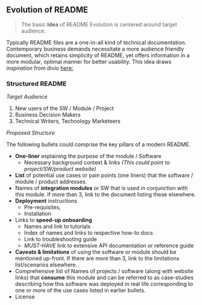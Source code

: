 ## Evolution of README

>The basic **Idea** of README Evolution is centered around target audience.


Typically README files are a one-in-all kind of technical documentation.  Contemporary business demands
necessitate a more audience friendly document, which retains simplicity of README, yet offers information
in a more modular, optimal manner for better usability. This idea draws _inspiration_ from divio 
[here:](https://www.divio.com/en/blog/documentation/)

### Structured README

_Target Audience_
1. New users of the SW / Module / Project
2. Business Decision Makers
3. Technical Writers, Technology Marketeers

_Proposed Structure_

The following bullets could comprise the key pillars of a modern README.

* **One-liner** explaining the purpose of the module / Software
  * Necessary background context & links _(This could point to project/SW/product website)_
* **List** of potential use cases or pain points (one liners) that the software / module / product addresses.
* Names of **integration modules** or SW that is used in conjunction with this module. If more than 3, link to 
the document listing these elsewhere.
* **Deployment** instructions
  * Pre-requisites, 
  * Installation 
* Links to **speed-up onboarding**
  * Names and link to tutorials 
  * Index of names and links to respective how-to docs 
  * Link to troubleshooting guide 
  * _MUST-HAVE_ link to extensive API documentation or reference guide
* **Caveats & limitations** of using the software or module should be mentioned up-front. If there are more than 3, 
link to the limitations list/scenarios elsewhere.
* Comprehensive list of Names of projects / software (along with website links) that **consume** this module and can be referred to as case-studies
describing how this software was deployed in real life corresponding to one or more of the use cases listed in earlier bullets.
* License

